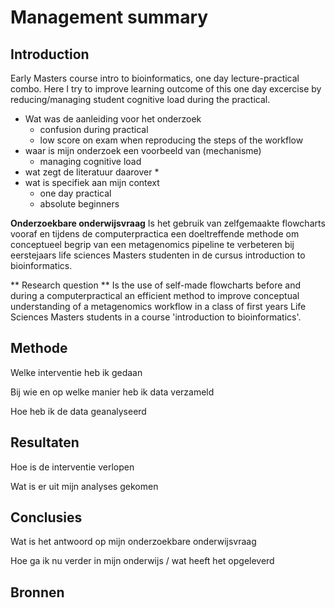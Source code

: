 # Management summary

## Introduction
Early Masters course intro to bioinformatics, one day lecture-practical combo. Here I try to improve learning outcome of this one day excercise by reducing/managing student cognitive load during the practical.

* Wat was de aanleiding voor het onderzoek
  * confusion during practical
  * low score on exam when reproducing the steps of the workflow
* waar is mijn onderzoek een voorbeeld van (mechanisme)
  * managing cognitive load
* wat zegt de literatuur daarover
  * 
* wat is specifiek aan mijn context 
  * one day practical
  * absolute beginners

**Onderzoekbare onderwijsvraag**
Is het gebruik van zelfgemaakte flowcharts vooraf en tijdens de computerpractica een doeltreffende methode om conceptueel begrip van een metagenomics pipeline te verbeteren bij eerstejaars life sciences Masters studenten in de cursus introduction to bioinformatics.

** Research question ** 
Is the use of self-made flowcharts before and during a computerpractical an efficient method to improve conceptual understanding of a metagenomics workflow in a class of first years Life Sciences Masters students in a course 'introduction to bioinformatics'.

## Methode

Welke interventie heb ik gedaan

Bij wie en op welke manier heb ik data verzameld

Hoe heb ik de data geanalyseerd

## Resultaten

Hoe is de interventie verlopen

Wat is er uit mijn analyses gekomen

## Conclusies

Wat is het antwoord op mijn onderzoekbare onderwijsvraag

Hoe ga ik nu verder in mijn onderwijs / wat heeft het opgeleverd

## Bronnen

